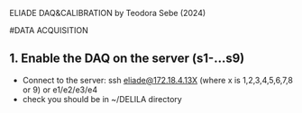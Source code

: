 ELIADE DAQ&CALIBRATION 
by Teodora Sebe (2024)


#DATA ACQUISITION
  
  ## 1. Enable the DAQ on the server (s1-...s9)
- Connect to the server: 
ssh eliade@172.18.4.13X (where x is 1,2,3,4,5,6,7,8 or 9) or e1/e2/e3/e4
- check you should be in ~/DELILA directory
